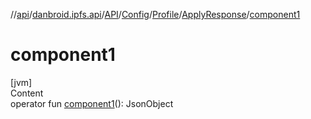 //[api](../../../../../index.md)/[danbroid.ipfs.api](../../../../index.md)/[API](../../../index.md)/[Config](../../index.md)/[Profile](../index.md)/[ApplyResponse](index.md)/[component1](component1.md)



# component1  
[jvm]  
Content  
operator fun [component1](component1.md)(): JsonObject  



